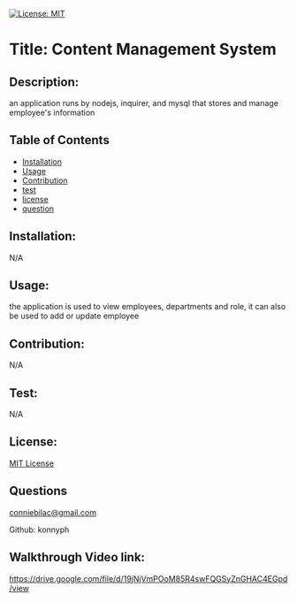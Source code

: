 
[![License: MIT](https://img.shields.io/badge/License-MIT-yellow.svg)](https://opensource.org/licenses/MIT)

# Title: Content Management System

## Description:
an application runs by nodejs, inquirer, and mysql that stores and manage employee's information

## Table of Contents
- [Installation](#installation)
- [Usage](#usage)
- [Contribution](#contribution)
- [test](#test)
- [license](#license)
- [question](#questions)

## Installation: 
N/A

## Usage:
the application is used to view employees, departments and role,  it can also be used to add or update employee

## Contribution: 
N/A 

## Test:
N/A
## License: 
[MIT License](LICENSE.txt)
## Questions 
conniebilac@gmail.com

Github:
konnyph
## Walkthrough Video link:
https://drive.google.com/file/d/19jNjVmPOoM85R4swFQGSyZnGHAC4EGpd/view